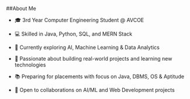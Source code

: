 ##About Me

- 🎓 3rd Year Computer Engineering Student @ AVCOE
   
- 💻 Skilled in Java, Python, SQL, and MERN Stack
 
- 🌱 Currently exploring AI, Machine Learning & Data Analytics
  
- 🚀 Passionate about building real-world projects and learning new technologies
  
- 📚 Preparing for placements with focus on Java, DBMS, OS & Aptitude
  
- 🤝 Open to collaborations on AI/ML and Web Development projects
